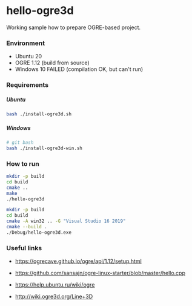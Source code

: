 # hello-ogre3d

Working sample how to prepare OGRE-based project.

### Environment

* Ubuntu 20
* OGRE 1.12 (build from source)
* Windows 10 FAILED (compilation OK, but can't run)

### Requirements

##### Ubuntu

```bash
bash ./install-ogre3d.sh
```

##### Windows

```bash
# git bash
bash ./install-ogre3d-win.sh
```

### How to run

```bash
mkdir -p build
cd build
cmake ..
make
./hello-ogre3d
```

```bash
mkdir -p build
cd build
cmake -A win32 .. -G "Visual Studio 16 2019"
cmake --build .
./Debug/hello-ogre3d.exe
```

### Useful links

* https://ogrecave.github.io/ogre/api/1.12/setup.html
* https://github.com/sansajn/ogre-linux-starter/blob/master/hello.cpp
* https://help.ubuntu.ru/wiki/ogre


* http://wiki.ogre3d.org/Line+3D
